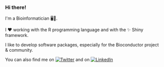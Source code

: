 ### Hi there!

I'm a Bioinformatician 🖥️:dna:.

I :heart: working with the R programming language and with the ✨ Shiny framework.

I like to develop software packages, especially for the Bioconductor project & community.

You can also find me on [![Twitter](https://img.shields.io/twitter/url?label=Twitter&logo=twitter&url=https://twitter.com/FedeBioinfo)](https://twitter.com/FedeBioinfo) and on [![LinkedIn](https://img.shields.io/twitter/url?label=LinkedIn&logo=linkedin&url=http://linkedin.com/in/federico-marini)](https://www.linkedin.com/in/federico-marini/)
